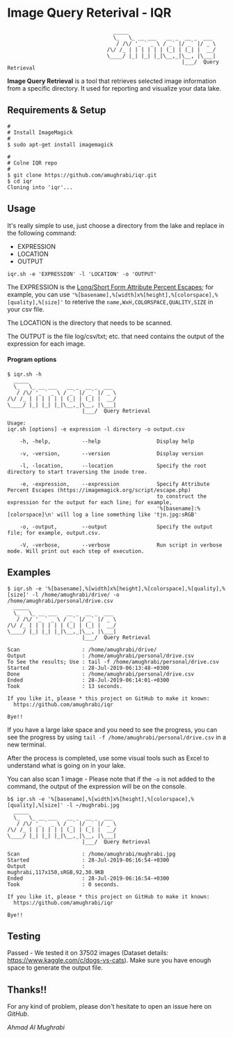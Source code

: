 # Image Query Reterival - IQR
```
                                  _____
                                  \_   \_ __ ___   __ _  __ _  ___
                                   / /\/ '_ ` _ \ / _` |/ _` |/ _ \
                                /\/ /_ | | | | | | (_| | (_| |  __/
                                \____/ |_| |_| |_|\__,_|\__, |\___|
                                                        |___/  Query Retrieval
```
                        
**Image Query Retrieval** is a tool that retrieves selected image information from a specific directory. It used for reporting and visualize your data lake.

## Requirements & Setup
```shell
#
# Install ImageMagick 
#
$ sudo apt-get install imagemagick

#
# Colne IQR repo
#
$ git clone https://github.com/amughrabi/iqr.git
$ cd iqr
Cloning into 'iqr'...

```
## Usage
It's really simple to use, just choose a directory from the lake and replace in the following command:
* EXPRESSION
* LOCATION
* OUTPUT
```shell
iqr.sh -e 'EXPRESSION' -l 'LOCATION' -o 'OUTPUT'
```
The EXPRESSION is the [Long/Short Form Attribute Percent Escapes](https://imagemagick.org/script/escape.php); for example, you can use `'%[basename],%[width]x%[height],%[colorspace],%[quality],%[size]'` to reterive the `name,WxH,COLORSPACE,QUALITY,SIZE` in your csv file.

The LOCATION is the directory that needs to be scanned.

The OUTPUT is the file log/csv/txt; etc. that need contains the output of the expression for each image.

#### Program options
```shell
$ iqr.sh -h
  _____
  \_   \_ __ ___   __ _  __ _  ___
   / /\/ '_ ` _ \ / _` |/ _` |/ _ \
/\/ /_ | | | | | | (_| | (_| |  __/
\____/ |_| |_| |_|\__,_|\__, |\___|
                        |___/  Query Retrieval

Usage:
iqr.sh [options] -e expression -l directory -o output.csv

    -h, -help,          --help                  Display help

    -v, -version,       --version               Display version

    -l, -location,      --location              Specify the root directory to start traversing the inode tree.

    -e, -expression,    --expression            Specify Attribute Percent Escapes (https://imagemagick.org/script/escape.php)
                                                to construct the expression for the output for each line; for example,
                                                '%[basename]:%[colorspace]\n' will log a line something like 'tjn.jpg:sRGB'

    -o, -output,        --output                Specify the output file; for example, output.csv.

    -V, -verbose,       --verbose               Run script in verbose mode. Will print out each step of execution.
```
## Examples
```shell
$ iqr.sh -e '%[basename],%[width]x%[height],%[colorspace],%[quality],%[size]' -l /home/amughrabi/drive/ -o /home/amughrabi/personal/drive.csv
  _____
  \_   \_ __ ___   __ _  __ _  ___
   / /\/ '_ ` _ \ / _` |/ _` |/ _ \
/\/ /_ | | | | | | (_| | (_| |  __/
\____/ |_| |_| |_|\__,_|\__, |\___|
                        |___/  Query Retrieval

Scan                    : /home/amughrabi/drive/
Output                  : /home/amughrabi/personal/drive.csv
To See the results; Use : tail -f /home/amughrabi/personal/drive.csv
Started                 : 28-Jul-2019-06:13:48-+0300
Done                    : /home/amughrabi/personal/drive.csv
Ended                   : 28-Jul-2019-06:14:01-+0300
Took                    : 13 seconds.

If you like it, please * this project on GitHub to make it known:
  https://github.com/amughrabi/iqr

Bye!!

```
If you have a large lake space and you need to see the progress, you can see the progress by using `tail -f /home/amughrabi/personal/drive.csv` in a new terminal.

After the process is completed, use some visual tools such as Excel to understand what is going on in your lake.

You can also scan 1 image - Please note that if the `-o` is not added to the command, the output of the expression will be on the console.
```shell
b$ iqr.sh -e '%[basename],%[width]x%[height],%[colorspace],%[quality],%[size]' -l ~/mughrabi.jpg 
  _____
  \_   \_ __ ___   __ _  __ _  ___
   / /\/ '_ ` _ \ / _` |/ _` |/ _ \
/\/ /_ | | | | | | (_| | (_| |  __/
\____/ |_| |_| |_|\__,_|\__, |\___|
                        |___/  Query Retrieval

Scan                    : /home/amughrabi/mughrabi.jpg
Started                 : 28-Jul-2019-06:16:54-+0300
Output                  :
mughrabi,117x150,sRGB,92,30.9KB
Ended                   : 28-Jul-2019-06:16:54-+0300
Took                    : 0 seconds.

If you like it, please * this project on GitHub to make it known:
  https://github.com/amughrabi/iqr

Bye!!
```
## Testing
Passed - We tested it on 37502 images (Dataset details: https://www.kaggle.com/c/dogs-vs-cats). Make sure you have enough space to generate the output file.

## Thanks!!
For any kind of problem, please don't hesitate to open an issue here on *GitHub*.

*Ahmad Al Mughrabi*
